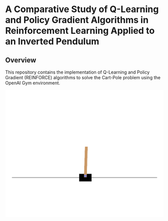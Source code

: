 # A Comparative Study of Q-Learning and Policy Gradient Algorithms in Reinforcement Learning Applied to an Inverted Pendulum

## Overview

This repository contains the implementation of Q-Learning and Policy Gradient (REINFORCE) algorithms to solve the Cart-Pole problem using the OpenAI Gym environment.

![alt text](images/rl/cart_pole_plot.png)